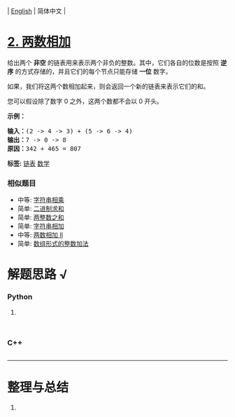 | [English](README_EN.md) | 简体中文 |

# [2. 两数相加](https://leetcode-cn.com/problems/add-two-numbers)
<p>给出两个&nbsp;<strong>非空</strong> 的链表用来表示两个非负的整数。其中，它们各自的位数是按照&nbsp;<strong>逆序</strong>&nbsp;的方式存储的，并且它们的每个节点只能存储&nbsp;<strong>一位</strong>&nbsp;数字。</p>

<p>如果，我们将这两个数相加起来，则会返回一个新的链表来表示它们的和。</p>

<p>您可以假设除了数字 0 之外，这两个数都不会以 0&nbsp;开头。</p>

<p><strong>示例：</strong></p>

<pre><strong>输入：</strong>(2 -&gt; 4 -&gt; 3) + (5 -&gt; 6 -&gt; 4)
<strong>输出：</strong>7 -&gt; 0 -&gt; 8
<strong>原因：</strong>342 + 465 = 807
</pre>

**标签:**  [链表](https://leetcode-cn.com/tag/linked-list) [数学](https://leetcode-cn.com/tag/math) 
 ### 相似题目
- 中等:	[字符串相乘](https://leetcode-cn.com/problems/multiply-strings) 
- 简单:	[二进制求和](https://leetcode-cn.com/problems/add-binary) 
- 简单:	[两整数之和](https://leetcode-cn.com/problems/sum-of-two-integers) 
- 简单:	[字符串相加](https://leetcode-cn.com/problems/add-strings) 
- 中等:	[两数相加 II](https://leetcode-cn.com/problems/add-two-numbers-ii) 
- 简单:	[数组形式的整数加法](https://leetcode-cn.com/problems/add-to-array-form-of-integer) 

# 解题思路 √

### Python

1. 

```python

```


```python

```

### C++

```cpp

```

---



# 整理与总结

1. 